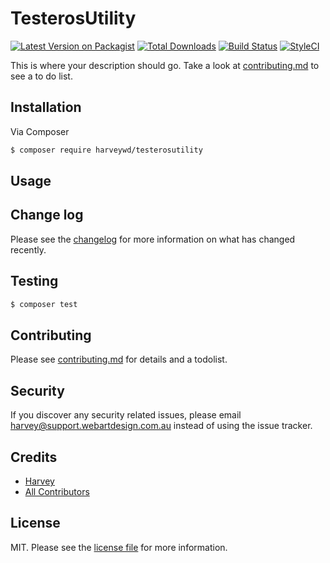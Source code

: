 # TesterosUtility

[![Latest Version on Packagist][ico-version]][link-packagist]
[![Total Downloads][ico-downloads]][link-downloads]
[![Build Status][ico-travis]][link-travis]
[![StyleCI][ico-styleci]][link-styleci]

This is where your description should go. Take a look at [contributing.md](contributing.md) to see a to do list.

## Installation

Via Composer

``` bash
$ composer require harveywd/testerosutility
```

## Usage

## Change log

Please see the [changelog](changelog.md) for more information on what has changed recently.

## Testing

``` bash
$ composer test
```

## Contributing

Please see [contributing.md](contributing.md) for details and a todolist.

## Security

If you discover any security related issues, please email harvey@support.webartdesign.com.au instead of using the issue tracker.

## Credits

- [Harvey][link-author]
- [All Contributors][link-contributors]

## License

MIT. Please see the [license file](license.md) for more information.

[ico-version]: https://img.shields.io/packagist/v/harveywd/testerosutility.svg?style=flat-square
[ico-downloads]: https://img.shields.io/packagist/dt/harveywd/testerosutility.svg?style=flat-square
[ico-travis]: https://img.shields.io/travis/harveywd/testerosutility/master.svg?style=flat-square
[ico-styleci]: https://styleci.io/repos/12345678/shield

[link-packagist]: https://packagist.org/packages/harveywd/testerosutility
[link-downloads]: https://packagist.org/packages/harveywd/testerosutility
[link-travis]: https://travis-ci.org/harveywd/testerosutility
[link-styleci]: https://styleci.io/repos/12345678
[link-author]: https://github.com/harveywd
[link-contributors]: ../../contributors]